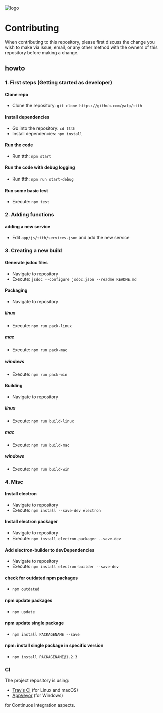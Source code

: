 ![logo](https://raw.githubusercontent.com/yafp/ttth/master/.github/logo/128x128.png)

# Contributing

When contributing to this repository, please first discuss the change you wish to make via issue,
email, or any other method with the owners of this repository before making a change.



## howto

### 1. First steps (Getting started as developer)

#### Clone repo
* Clone the repository: ```git clone https://github.com/yafp/ttth```

#### Install dependencies
* Go into the repository: ```cd ttth```
* Install dependencies: ```npm install```

#### Run the code
* Run ttth: ```npm start```

#### Run the code with debug logging
* Run ttth: ```npm run start-debug```

#### Run some basic test
* Execute: ```npm test```




### 2. Adding functions

#### adding a new service
* Edit ```app/js/ttth/services.json``` and add the new service




### 3. Creating a new build

#### Generate jsdoc files
* Navigate to repository
* Execute: ```jsdoc --configure jsdoc.json --readme README.md```


#### Packaging
* Navigate to repository

##### linux
* Execute: ```npm run pack-linux```

##### mac
* Execute: ```npm run pack-mac```

##### windows
* Execute: ```npm run pack-win```



#### Building
* Navigate to repository

##### linux
* Execute: ```npm run build-linux```

##### mac
* Execute: ```npm run build-mac```

##### windows
* Execute: ```npm run build-win```



### 4. Misc
#### Install electron
* Navigate to repository
* Execute: ```npm install --save-dev electron```

#### Install electron packager
* Navigate to repository
* Execute: ```npm install electron-packager --save-dev```

#### Add electron-builder to devDependencies
* Navigate to repository
* Execute: ```npm install electron-builder --save-dev```

#### check for outdated npm packages
* ```npm outdated```

#### npm update packages
* ```npm update```

#### npm update single package
* ```npm install PACKAGENAME --save```

#### npm: install single package in specific version
* ```npm install PACKAGENAME@1.2.3```



### CI
The project repository is using:

* [Travis CI](https://travis-ci.org/) (for Linux and macOS)
* [AppVeyor](https://ci.appveyor.com/project/yafp/ttth) (for Windows)

for Continuos Integration aspects.
